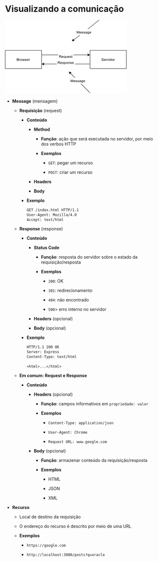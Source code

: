 # Visualizando a comunicação

![](./assets/representcao-comunicacao.png)

* **Message** (mensagem)

  * **Requisição** (request)

    * **Conteúdo**

      * **Method**

        * **Função**: ação que será executada no servidor, por meio dos verbos HTTP

        * **Exemplos**

          * `GET`: pegar um recurso

          * `POST`: criar um recurso

      * **Headers**

      * **Body**

    * **Exemplo**

      ```http
      GET /index.html HTTP/1.1
      User-Agent: Mozilla/4.0
      Accept: text/html
      ```

  * **Response** (response)

    * **Conteúdo**

      * **Status Code**

        * **Função**: resposta do servidor sobre o estado da requisição/resposta

        * **Exemplos**

          * `200`: OK

          * `301`: redirecionamento

          * `404`: não encontrado

          * `500`> erro interno no servidor

      * **Headers** (opcional)

      * **Body** (opcional)

    * **Exemplo**

      ```http
      HTTP/1.1 200 OK
      Server: Express
      Content-Type: text/html

      <html>...</html>
      ```

  * **Em comum: Request e Response**

    * **Conteúdo**

        * **Headers** (opcional)

          * **Função**: campos informativos em `propriedade: valor`

          * **Exemplos**

            * `Content-Type: application/json`

            * `User-Agent: Chrome`

            * `Request URL: www.google.com`

        * **Body** (opcional)

          * **Função**: armazenar conteúdo da requisição/resposta

          * **Exemplos**

            * HTML

            * JSON

            * XML




* **Recurso**

  * Local de destino da requisição

  * O endereço do recurso é descrito por meio de uma URL

  * **Exemplos**

    * `https://google.com`

    * `http://localhost:3000/posts?q=oracle`
